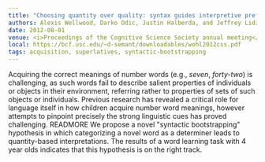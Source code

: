 ```yaml
---
title: "Choosing quantity over quality: syntax guides interpretive preferences for novel superlatives"
authors: Alexis Wellwood, Darko Odic, Justin Halberda, and Jeffrey Lidz
date: 2012-08-01
venue: <i>Proceedings of the Cognitive Science Society annual meeting</i>
local: https://bcf.usc.edu/~d-semant/downloadables/wohl2012css.pdf
tags: acquisition, superlatives, syntactic-bootstrapping
---
```


Acquiring the correct meanings of number words (e.g.,
*seven*, *forty-two*) is challenging, as such words fail to describe salient
properties of individuals or objects in their environment,  referring rather to properties of
sets
of such objects or individuals. Previous
research has revealed a critical role for language itself in how
children acquire number word meanings, however attempts to
pinpoint precisely the strong linguistic cues has proved challenging.  READMORE We  propose  a  novel  \"syntactic  bootstrapping\"  hypothesis in which categorizing a novel word as a determiner
leads to quantity-based interpretations.  The results of a word
learning task with 4 year olds indicates that this hypothesis is
on the right track.